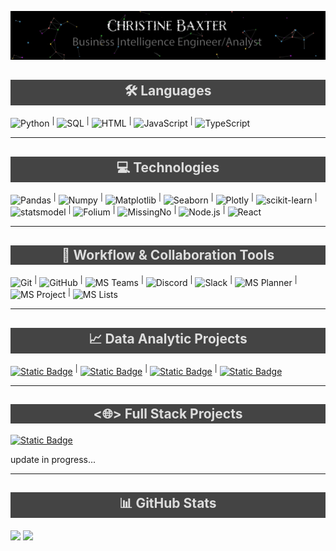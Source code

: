 
![](profileBanner.gif)

<h2 style="background-color: #444; padding: 3px; color: #ddd; text-align: center;">&#x1F6E0; Languages</h2>

![Python](https://img.shields.io/badge/-Python-000?&logo=Python) <sup>|</sup>
![SQL](https://img.shields.io/badge/-SQL-000?&logo=MySQL) <sup>|</sup>
![HTML](https://img.shields.io/badge/-HTML-000?&logo=HTML) <sup>|</sup>
![JavaScript](https://img.shields.io/badge/-JavaScript-000?&logo=JavaScript) <sup>|</sup>
![TypeScript](https://img.shields.io/badge/-TypeScript-000?&logo=TypeScript)

---

<h2 style="background-color: #444; padding: 3px; color: #ddd; text-align: center;">&#x1F4BB; Technologies</h2>

![Pandas](https://img.shields.io/badge/-Pandas-000?&logo=pandas&logoColor=white) <sup>|</sup>
![Numpy](https://img.shields.io/badge/-Numpy-000?&logo=numpy&logoColor=white) <sup>|</sup>
![Matplotlib](https://img.shields.io/badge/-Matplotlib-000?&logo=matplotlib&logoColor=white) <sup>|</sup>
![Seaborn](https://img.shields.io/badge/-Seaborn-000?&logo=seaborn&logoColor=white) <sup>|</sup>
![Plotly](https://img.shields.io/badge/-Plotly-000?&logo=seaborn&logoColor=white) <sup>|</sup>
![scikit-learn](https://img.shields.io/badge/-scikit--learn-000?&logo=seaborn&logoColor=white) <sup>|</sup>
![statsmodel](https://img.shields.io/badge/-statsmodel-000?&logo=seaborn&logoColor=white) <sup>|</sup>
![Folium](https://img.shields.io/badge/-Folium-000?&logo=seaborn&logoColor=white) <sup>|</sup>
![MissingNo](https://img.shields.io/badge/-missingno-000?&logo=seaborn&logoColor=white) <sup>|</sup>
![Node.js](https://img.shields.io/badge/-Node.js-000?&logo=node.js&logoColor=white) <sup>|</sup>
![React](https://img.shields.io/badge/-React-000?&logo=React&logoColor=white)

---

<h2 style="background-color: #444; padding: 3px; color: #ddd; text-align: center;">&#x1F91D; Workflow & Collaboration Tools</h2>

![Git](https://img.shields.io/badge/-Git-000?&logo=Git) <sup>|</sup>
![GitHub](https://img.shields.io/badge/-GitHub-000?&logo=GitHub) <sup>|</sup>
![MS Teams](https://img.shields.io/badge/-MS%20Teams-000?&logo=Microsoft-Teams) <sup>|</sup>
![Discord](https://img.shields.io/badge/-Discord-000?&logo=Discord) <sup>|</sup>
![Slack](https://img.shields.io/badge/-Slack-000?&logo=Slack) <sup>|</sup>
![MS Planner](https://img.shields.io/badge/-MS%20Planner-000?&logo=Microsoft-Planner) <sup>|</sup>
![MS Project](https://img.shields.io/badge/-MS%20Project-000?&logo=Microsoft-Project) <sup>|</sup>
![MS Lists](https://img.shields.io/badge/-MS%20Lists-000?&logo=Microsoft-Lists)

---

<h2 style="background-color: #444; padding: 3px; color: #ddd; text-align: center;">&#x1F4C8; Data Analytic Projects</h2>

[![Static Badge](https://img.shields.io/badge/MBA-Chester_Data_Analysis-000?labelColor=blue)](https://github.com/christinedbaxter/mbaCapstone#readme) <sup>|</sup>
[![Static Badge](https://img.shields.io/badge/DA-Weather_vs._Migraine-000?labelColor=darkgreen)](https://github.com/christinedbaxter/analyticsCapstone#readme) <sup>|</sup>
[![Static Badge](https://img.shields.io/badge/Airbnb-NYC_Analysis-000?labelColor=red)](https://github.com/christinedbaxter/sb-caseStudy-airBnb#readme) <sup>|</sup>
[![Static Badge](https://img.shields.io/badge/FamInsur-Medical_Insurance_Analysis-000?labelColor=darkgreen)](https://github.com/christinedbaxter/sb_caseStudy_FamInsureCo#readme)

---

<h2 style="background-color: #444; padding: 3px; color: #ddd; text-align: center;">&lt;&#x1F310;&gt; Full Stack Projects</h2>

[![Static Badge](https://img.shields.io/badge/My-Portfolio-000?labelColor=darkgreen)](https://christinedbaxter.github.io/christineBaxterPortfolio/)

update in progress...

---

<h2 style="background-color: #444; padding: 3px; color: #ddd; text-align: center;">&#x1F4CA; GitHub Stats</h2>

<a href="https://christinedbaxter.github.io/christineBaxterPortfolio/"><img align="center" src="https://github-readme-stats-cbaxter.vercel.app/api?username=christinedbaxter&hide_title=true&hide_border=true&show_icons=true&include_all_commits=true&hide_rank=true&count_private=true&&hide=stars,contribs&line_height=21&theme=transparent" /></a>
<a href="https://christinedbaxter.github.io/christineBaxterPortfolio/"><img align="center" src="https://github-readme-stats-cbaxter.vercel.app/api/top-langs/?username=christinedbaxter&hide=html&hide_title=true&hide_border=true&layout=compact&card_width=250&langs_count=8&size_weight=0.5&count_weight=0.5&exclude_repo=comp426,Redventures-Movie-Quotes&theme=transparent" /></a>
